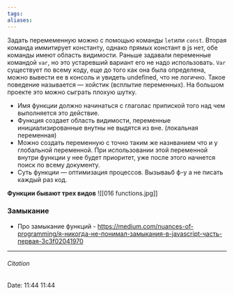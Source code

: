 ```yaml
---
tags: 
aliases: 
---
```

Задать перемеменную можно с помощью команды ``let``или ``const``. Вторая команда иммитирует константу, однако прямых констант в js нет, обе команды имеют область видимости. Раньше задавали переменные командой ``var``, но это устаревший вариант его не надо использовать. 
``Var`` существует по всему коду, еще до того как она была определена, можно вывести ее в консоль и увидеть undefined, что не логично. Такое поведение называется — хойстик (всплытие переменных). На большом проекте это можно сыграть плохую шутку.

  - Имя функции должно начинаться с глаголас припиской того над чем выполняется это действие.
 - Функция создает область видимости, переменные инициализированные внутны не выдятся из вне. (локальная переменная)
 - Можно создать переменную с точно таким же назнванием что и у глобальной переменной. При использовании этой переменной внутри функции у нее будет приоритет, уже после этого начнется поиск по всему документу.
 - Суть функции —  оптимизация процессов. Вызываьб ф-у а не писать каждый раз код.

**Функции бывают трех видов**
 ![[016 functions.jpg]]
 
### Замыкание
- Про замыкание функций - https://medium.com/nuances-of-programming/я-никогда-не-понимал-замыкания-в-javascript-часть-первая-3c3f02041970

---
###### Citation
Date: 11:44 11:44
